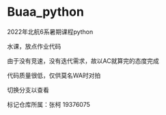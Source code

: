 # Buaa_python

2022年北航6系暑期课程python

水课，放点作业代码

由于没有竞速，没有迭代需求，故以AC就算完的态度完成

代码质量很低，仅供莫名WA时对拍

切换分支以查看

标记仓库所属：张柯 19376075
